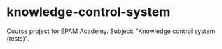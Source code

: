 # knowledge-control-system
Course project for EPAM Academy. Subject: "Knowledge control system (tests)".
